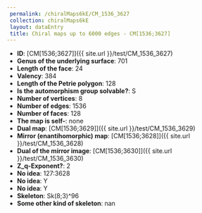 ```yaml
--- 
 permalink: /chiralMaps6kE/CM_1536_3627 
 collection: chiralMaps6kE
 layout: dataEntry
 title: Chiral maps up to 6000 edges - CM[1536;3627]
---
```


- **ID**: [CM[1536;3627]]({{ site.url }}/test/CM_1536_3627)
- **Genus of the underlying surface**: 701
- **Length of the face**: 24
- **Valency**: 384
- **Length of the Petrie polygon**: 128
- **Is the automorphism group solvable?**: S
- **Number of vertices**: 8
- **Number of edges**: 1536
- **Number of faces**: 128
- **The map is self-**: none
- **Dual map**: [CM[1536;3629]]({{ site.url }}/test/CM_1536_3629)
- **Mirror (enantihomorphic) map**: [CM[1536;3628]]({{ site.url }}/test/CM_1536_3628)
- **Dual of the mirror image**: [CM[1536;3630]]({{ site.url }}/test/CM_1536_3630)
- **Z_q-Exponent?**: 2
- **No idea**:  127:3628
- **No idea**: Y
- **No idea**: Y
- **Skeleton**: Sk(8;3)^96
- **Some other kind of skeleton**: nan
